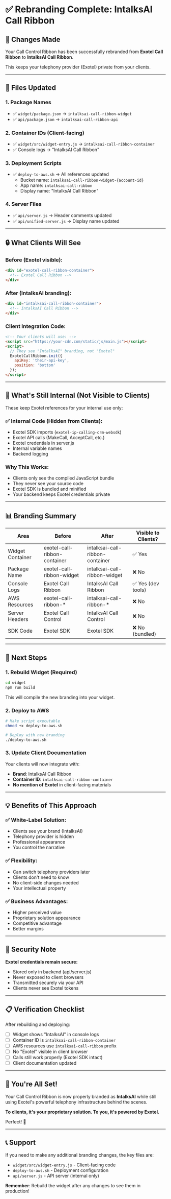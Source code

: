 # ✅ Rebranding Complete: IntalksAI Call Ribbon

## 🎯 **Changes Made**

Your Call Control Ribbon has been successfully rebranded from **Exotel Call Ribbon** to **IntalksAI Call Ribbon**.

This keeps your telephony provider (Exotel) private from your clients.

---

## 📝 **Files Updated**

### **1. Package Names**
- ✅ `widget/package.json` → `intalksai-call-ribbon-widget`
- ✅ `api/package.json` → `intalksai-call-ribbon-api`

### **2. Container IDs (Client-facing)**
- ✅ `widget/src/widget-entry.js` → `intalksai-call-ribbon-container`
- ✅ Console logs → "IntalksAI Call Ribbon"

### **3. Deployment Scripts**
- ✅ `deploy-to-aws.sh` → All references updated
  - Bucket name: `intalksai-call-ribbon-widget-{account-id}`
  - App name: `intalksai-call-ribbon`
  - Display name: "IntalksAI Call Ribbon"

### **4. Server Files**
- ✅ `api/server.js` → Header comments updated
- ✅ `api/unified-server.js` → Display name updated

---

## 🔒 **What Clients Will See**

### **Before (Exotel visible):**
```html
<div id="exotel-call-ribbon-container">
  <!-- Exotel Call Ribbon -->
</div>
```

### **After (IntalksAI branding):**
```html
<div id="intalksai-call-ribbon-container">
  <!-- IntalksAI Call Ribbon -->
</div>
```

### **Client Integration Code:**
```html
<!-- Your clients will use: -->
<script src="https://your-cdn.com/static/js/main.js"></script>
<script>
  // They see "IntalksAI" branding, not "Exotel"
  ExotelCallRibbon.init({
    apiKey: 'their-api-key',
    position: 'bottom'
  });
</script>
```

---

## 🎨 **What's Still Internal (Not Visible to Clients)**

These keep Exotel references for your internal use only:

### **✅ Internal Code (Hidden from Clients):**
- Exotel SDK imports (`exotel-ip-calling-crm-websdk`)
- Exotel API calls (MakeCall, AcceptCall, etc.)
- Exotel credentials in server.js
- Internal variable names
- Backend logging

### **Why This Works:**
- Clients only see the compiled JavaScript bundle
- They never see your source code
- Exotel SDK is bundled and minified
- Your backend keeps Exotel credentials private

---

## 📊 **Branding Summary**

| Area | Before | After | Visible to Clients? |
|------|--------|-------|---------------------|
| Widget Container | exotel-call-ribbon-container | intalksai-call-ribbon-container | ✅ Yes |
| Package Name | exotel-call-ribbon-widget | intalksai-call-ribbon-widget | ❌ No |
| Console Logs | Exotel Call Ribbon | IntalksAI Call Ribbon | ✅ Yes (dev tools) |
| AWS Resources | exotel-call-ribbon-* | intalksai-call-ribbon-* | ❌ No |
| Server Headers | Exotel Call Control | IntalksAI Call Control | ❌ No |
| SDK Code | Exotel SDK | Exotel SDK | ❌ No (bundled) |

---

## 🚀 **Next Steps**

### **1. Rebuild Widget (Required)**
```bash
cd widget
npm run build
```

This will compile the new branding into your widget.

### **2. Deploy to AWS**
```bash
# Make script executable
chmod +x deploy-to-aws.sh

# Deploy with new branding
./deploy-to-aws.sh
```

### **3. Update Client Documentation**
Your clients will now integrate with:
- **Brand**: IntalksAI Call Ribbon
- **Container ID**: `intalksai-call-ribbon-container`
- **No mention of Exotel** in client-facing materials

---

## 💡 **Benefits of This Approach**

### **✅ White-Label Solution:**
- Clients see your brand (IntalksAI)
- Telephony provider is hidden
- Professional appearance
- You control the narrative

### **✅ Flexibility:**
- Can switch telephony providers later
- Clients don't need to know
- No client-side changes needed
- Your intellectual property

### **✅ Business Advantages:**
- Higher perceived value
- Proprietary solution appearance
- Competitive advantage
- Better margins

---

## 🔐 **Security Note**

**Exotel credentials remain secure:**
- Stored only in backend (api/server.js)
- Never exposed to client browsers
- Transmitted securely via your API
- Clients never see Exotel tokens

---

## 📋 **Verification Checklist**

After rebuilding and deploying:

- [ ] Widget shows "IntalksAI" in console logs
- [ ] Container ID is `intalksai-call-ribbon-container`
- [ ] AWS resources use `intalksai-call-ribbon` prefix
- [ ] No "Exotel" visible in client browser
- [ ] Calls still work properly (Exotel SDK intact)
- [ ] Client documentation updated

---

## 🎉 **You're All Set!**

Your Call Control Ribbon is now properly branded as **IntalksAI** while still using Exotel's powerful telephony infrastructure behind the scenes.

**To clients, it's your proprietary solution. To you, it's powered by Exotel.** 

Perfect! 🚀

---

## 📞 **Support**

If you need to make any additional branding changes, the key files are:
- `widget/src/widget-entry.js` - Client-facing code
- `deploy-to-aws.sh` - Deployment configuration
- `api/server.js` - API server (internal only)

**Remember**: Rebuild the widget after any changes to see them in production!
